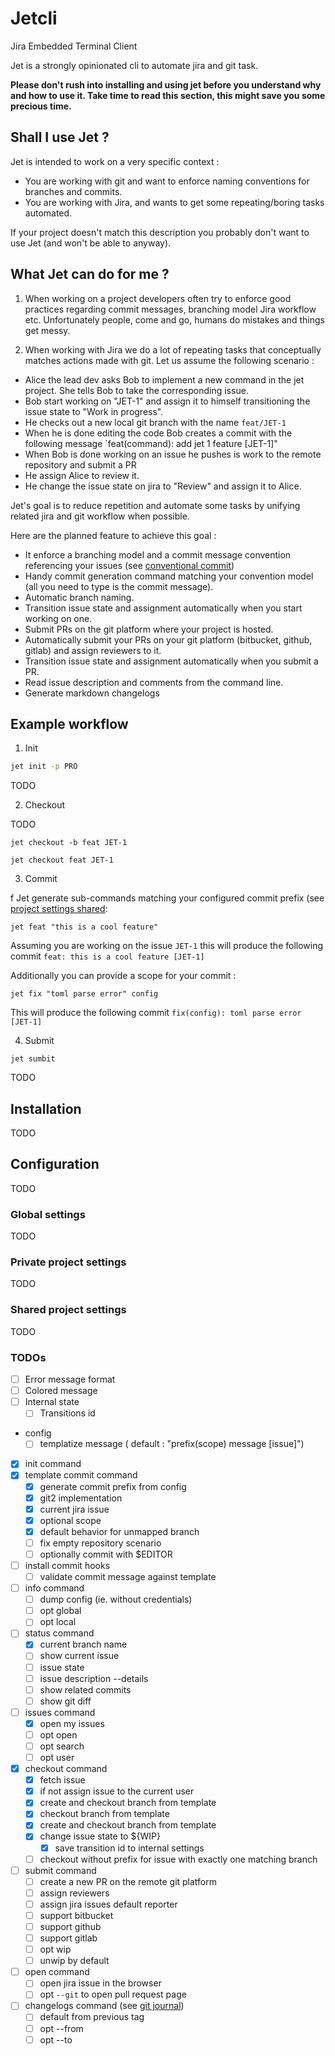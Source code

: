# Jetcli
Jira Embedded Terminal Client

Jet is a strongly opinionated cli to automate jira and git task.

**Please don't rush into installing and using jet before you understand why and how to use it. Take time to read this 
section, this might save you some precious time.** 

## Shall I use Jet ? 

Jet is intended to work on a very specific context : 
- You are working with git and want to enforce naming conventions for branches and commits.
- You are working with Jira, and wants to get some repeating/boring tasks automated.

If your project doesn't match this description you probably don't want to use Jet (and won't be able to anyway). 

## What Jet can do for me ? 

1. When working on a project developers often try to enforce good practices regarding commit messages, 
branching model Jira workflow etc. Unfortunately people, come and go, humans do mistakes and things get messy.

2. When working with Jira we do a lot of repeating tasks that conceptually matches actions made with git. 
Let us assume the following scenario :

- Alice the lead dev asks Bob to implement a new command in the jet project. She tells Bob to take the corresponding issue. 
- Bob start working on "JET-1" and assign it to himself transitioning the issue state to "Work in progress".
- He checks out a new local git branch with the name `feat/JET-1` 
- When he is done editing the code Bob creates a commit with the following message `feat(command): add jet 1 feature [JET-1]"
- When Bob is done working on an issue he pushes is work to the remote repository and submit a PR
- He assign Alice to review it.
- He change the issue state on jira to "Review" and assign it to Alice.

Jet's goal is to reduce repetition and automate some tasks by unifying related jira and git workflow when possible. 

Here are the planned feature to achieve this goal : 
- It enforce a branching model and a commit message convention referencing your issues 
(see [conventional commit](https://www.conventionalcommits.org/en/v1.0.0/))
- Handy commit generation command matching your convention model (all you need to type is the commit message).
- Automatic branch naming.
- Transition issue state and assignment automatically when you start working on one. 
- Submit PRs on the git platform where your project is hosted. 
- Automatically submit your PRs on your git platform (bitbucket, github, gitlab) and assign reviewers to it. 
- Transition issue state and assignment automatically when you submit a PR. 
- Read issue description and comments from the command line. 
- Generate markdown changelogs

## Example workflow

1. Init

```sh
jet init -p PRO
```

TODO
 
2. Checkout 

TODO 

```shell script
jet checkout -b feat JET-1
``` 

```shell script
jet checkout feat JET-1
``` 

3. Commit

f
Jet generate sub-commands matching your configured commit prefix (see [project settings shared](#shared-project-settings):

```shell script
jet feat "this is a cool feature"
```
Assuming you are working on the issue `JET-1` this will produce the following commit `feat: this is a cool feature [JET-1]`

Additionally you can provide a scope for your commit :

```shell script
jet fix "toml parse error" config
```

This will produce the following commit `fix(config): toml parse error [JET-1]`

4. Submit 

```shell script
jet sumbit
```

TODO



## Installation
TODO
## Configuration
TODO
### Global settings
TODO
### Private project settings
TODO
### Shared project settings
TODO


### TODOs

- [ ] Error message format 
- [ ] Colored message
- [ ] Internal state
    - [ ] Transitions id
- config
    - [ ] templatize message ( default : "prefix(scope) message  \[issue\]")
- [x] init command
- [x] template commit command
    - [x] generate commit prefix from config
    - [x] git2 implementation
    - [x] current jira issue
    - [x] optional scope
    - [x] default behavior for unmapped branch
    - [ ] fix empty repository scenario
    - [ ] optionally commit with $EDITOR
- [ ] install commit hooks
    - [ ] validate commit message against template
- [ ] info command
    - [ ] dump config (ie. without credentials)
    - [ ] opt global
    - [ ] opt local
- [ ] status command
    - [x] current branch name
    - [ ] show current issue
    - [ ] issue state
    - [ ] issue description --details
    - [ ] show related commits
    - [ ] show git diff
- [ ] issues command
    - [x] open my issues
    - [ ] opt open
    - [ ] opt search
    - [ ] opt user
- [x] checkout command
    - [x] fetch issue
    - [x] if not assign issue to the current user 
    - [x] create and checkout branch from template
    - [x] checkout branch from template
    - [x] create and checkout branch from template
    - [x] change issue state to ${WIP}
        - [x] save transition id to internal settings
    - [ ] checkout without prefix for issue with exactly one matching branch
- [ ] submit command
    - [ ] create a new PR on the remote git platform
    - [ ] assign reviewers
    - [ ] assign jira issues default reporter
    - [ ] support bitbucket
    - [ ] support github
    - [ ] support gitlab
    - [ ] opt wip
    - [ ] unwip by default
- [ ] open command 
    - [ ] open jira issue in the browser
    - [ ] opt `--git` to open pull request page
- [ ] changelogs command (see [git journal](https://github.com/saschagrunert/git-journal))
    - [ ] default from previous tag
    - [ ] opt --from 
    - [ ] opt --to
